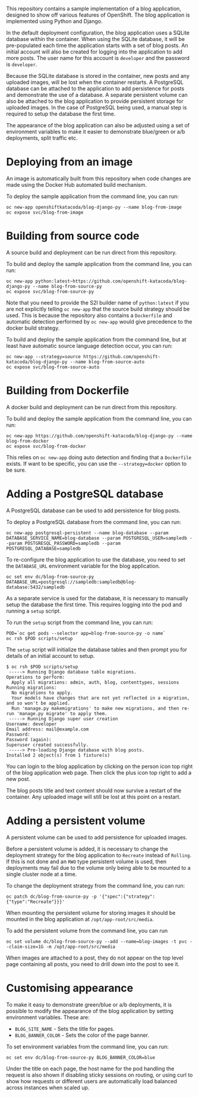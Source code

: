 This repository contains a sample implementation of a blog application, designed to show off various features of OpenShift. The blog application is implemented using Python and Django.

In the default deployment configuration, the blog application uses a SQLite database within the container. When using the SQLite database, it will be pre-populated each time the application starts with a set of blog posts. An initial account will also be created for logging into the application to add more posts. The user name for this account is ``developer`` and the password is ``developer``.

Because the SQLite database is stored in the container, new posts and any uploaded images, will be lost when the container restarts. A PostgreSQL database can be attached to the application to add persistence for posts and demonstrate the use of a database. A separate persistent volume can also be attached to the blog application to provide persistent storage for uploaded images. In the case of PostgreSQL being used, a manual step is required to setup the database the first time.

The appearance of the blog application can also be adjusted using a set of environment variables to make it easier to demonstrate blue/green or a/b deployments, split traffic etc.

# Deploying from an image

An image is automatically built from this repository when code changes are made using the Docker Hub automated build mechanism.

To deploy the sample application from the command line, you can run:

```
oc new-app openshiftkatacoda/blog-django-py --name blog-from-image
oc expose svc/blog-from-image
```

# Building from source code

A source build and deployment can be run direct from this repository.

To build and deploy the sample application from the command line, you can run:

```
oc new-app python:latest~https://github.com/openshift-katacoda/blog-django-py --name blog-from-source-py
oc expose svc/blog-from-source-py
```

Note that you need to provide the S2I builder name of ``python:latest`` if you are not explicitly telling ``oc new-app`` that the source build strategy should be used. This is because the repository also contains a ``Dockerfile`` and automatic detection performed by ``oc new-app`` would give precedence to the docker build strategy.

To build and deploy the sample application from the command line, but at least have automatic source language detection occur, you can run:

```
oc new-app --strategy=source https://github.com/openshift-katacoda/blog-django-py --name blog-from-source-auto
oc expose svc/blog-from-source-auto
```

# Building from Dockerfile

A docker build and deployment can be run direct from this repository.

To build and deploy the sample application from the command line, you can run:

```
oc new-app https://github.com/openshift-katacoda/blog-django-py --name blog-from-docker
oc expose svc/blog-from-docker
```

This relies on ``oc new-app`` doing auto detection and finding that a ``Dockerfile`` exists. If want to be specific, you can use the ``--strategy=docker`` option to be sure.

# Adding a PostgreSQL database

A PostgreSQL database can be used to add persistence for blog posts.

To deploy a PostgreSQL database from the command line, you can run:

```
oc new-app postgresql-persistent --name blog-database --param DATABASE_SERVICE_NAME=blog-database --param POSTGRESQL_USER=sampledb --param POSTGRESQL_PASSWORD=sampledb --param POSTGRESQL_DATABASE=sampledb
```

To re-configure the blog application to use the database, you need to set the ``DATABASE_URL`` environment variable for the blog application.

```
oc set env dc/blog-from-source-py DATABASE_URL=postgresql://sampledb:sampledb@blog-database:5432/sampledb
```

As a separate service is used for the database, it is necessary to manually setup the database the first time. This requires logging into the pod and running a ``setup`` script.

To run the ``setup`` script from the command line, you can run:

```
POD=`oc get pods --selector app=blog-from-source-py -o name`
oc rsh $POD scripts/setup
```

The ``setup`` script will initialize the database tables and then prompt you for details of an initial account to setup.

```
$ oc rsh $POD scripts/setup
 -----> Running Django database table migrations.
Operations to perform:
  Apply all migrations: admin, auth, blog, contenttypes, sessions
Running migrations:
  No migrations to apply.
  Your models have changes that are not yet reflected in a migration, and so won't be applied.
  Run 'manage.py makemigrations' to make new migrations, and then re-run 'manage.py migrate' to apply them.
 -----> Running Django super user creation
Username: developer
Email address: mail@example.com
Password:
Password (again):
Superuser created successfully.
 -----> Pre-loading Django database with blog posts.
Installed 2 object(s) from 1 fixture(s)
```

You can login to the blog application by clicking on the person icon top right of the blog application web page. Then click the plus icon top right to add a new post.

The blog posts title and text content should now survive a restart of the container. Any uploaded image will still be lost at this point on a restart.

# Adding a persistent volume

A persistent volume can be used to add persistence for uploaded images.

Before a persistent volume is added, it is necessary to change the deployment strategy for the blog application to ``Recreate`` instead of ``Rolling``. If this is not done and an ``RWO`` type persistent volume is used, then deployments may fail due to the volume only being able to be mounted to a single cluster node at a time.

To change the deployment strategy from the command line, you can run:

```
oc patch dc/blog-from-source-py -p '{"spec":{"strategy":{"type":"Recreate"}}}'
```

When mounting the persistent volume for storing images it should be mounted in the blog application at ``/opt/app-root/src/media``.

To add the persistent volume from the command line, you can run

```
oc set volume dc/blog-from-source-py --add --name=blog-images -t pvc --claim-size=1G -m /opt/app-root/src/media
```

When images are attached to a post, they do not appear on the top level page containing all posts, you need to drill down into the post to see it.

# Customising appearance

To make it easy to demonstrate green/blue or a/b deployments, it is possible to modify the appearance of the blog application by setting environment variables. These are:

* ``BLOG_SITE_NAME`` - Sets the title for pages.
* ``BLOG_BANNER_COLOR`` - Sets the color of the page banner.

To set environment variables from the command line, you can run:

```
oc set env dc/blog-from-source-py BLOG_BANNER_COLOR=blue
```

Under the title on each page, the host name for the pod handling the request is also shown if disabling sticky sessions on routing, or using curl to show how requests or different users are automatically load balanced across instances when scaled up.


